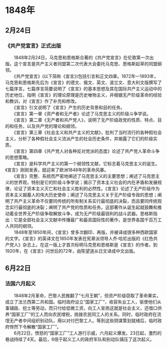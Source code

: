 # 1848年
## 2月24日
### 《共产党宣言》正式出版
　　1848年2月24日，马克思和恩格斯合著的《共产党宣言》在伦敦第一次出版。这个宣言是共产主义者同盟第二次代表大会委托马克思、恩格斯起草的同盟纲领。<br>　　《共产党宣言》(以下简称《宣言》)包括引言和正文四章。1872年—1893年，马克思和恩格斯先后为《宣言》的德文、俄文、英文、波兰文、意大利文版撰写了七篇序言。七篇序言简要说明了《宣言》的基本思想及其在国际共产主义运动中的历史地位，指明《宣言》的理论原理是历史唯物主义，并根据无产阶级革命的经验和教训，对《宣言》作了补充和修改。<br>　　《宣言》引文说明了《宣言》产生的历史背景和目的任务。<br>　　《宣言》第一章《资产者和无产者》论述了马克思主义的阶级斗争学说。<br>　　《宣言》第二章《无产者和共产党人》，说明了无产阶级政党的性质、特点、目的和任务，以及共产党的理论和纲领。<br>　　《宣言》第三章《社会主义和共产主义的文献》，批判了当时流行的各种假社会主义，分析了各种假社会主义流派产生的社会历史条件，并揭露了它们的阶级实质。<br>　　《宣言》第四章《共产党人对各种反对党派的态度》论述了共产党人革命斗争的思想策略。<br>　　《宣言》是科学共产主义的第一个纲领性文献，它标志着马克思主义的诞生。《宣言》刚刚发表，就迎来了欧洲1848年的革命风暴。<br>　　《宣言》完整、系统而严密地阐述了马克思主义的主要思想；阐述了马克思主义的世界观，特别是它的阶级斗争学说；揭示了资本主义社会的内在矛盾和发展规律，论证了资本主义灭亡和社会主义胜利的必然性。《宣言》论述了无产阶级作为资本主义掘墓人的伟大历史使命；阐述了马克思主义关于无产阶级专政的思想；阐明了共产主义革命不仅要同传统的所有制关系实行最彻底的决裂，而且要同传统观念实行最彻底的决裂；阐明了共产党的性质和任务。这部著作从诞生起就鼓舞和推动着全世界无产阶级争取解放斗争，成为无产阶级最锐利的战斗武器。恩格斯指出：它是全部社会主义文献中传播最广和最具国际性的著作，是世界各国千百万工人共同的纲领。<br>　　1848年至1850年间，《宣言》曾多次翻印、再版，并被译成很多种西欧国家的文字。《宣言》的英译文在1850年发表在宪章派领导人乔·哈尼出版的《红色共产党人》杂志上。在这一版上才首次标明马克思和恩格斯是《宣言》的作者。到1920年，在《宣言》问世后的72年，由陈望道从日文译成中文出版。
## 6月22日
### 法国六月起义
　　1848年2月革命，巴黎人民推翻了“七月王朝”，但资产阶级窃取了革命果实，成立了法兰西第二共和国。临时政府设立“国家工厂”，收容失业工人，驱使他们从事铺路、挖土等劳动，而只付给低微工资，向工人宣扬这就是社会主义，还借口供养“国家工厂”的工人而向农民增税，挑拨农民同工人的关系。同时，临时政府在流氓无产者中间组织别动队，用以对付巴黎工人。等到这些阴谋策划就绪后，临时政府悍然下令解散“国家工厂”。<br>　　6月22日，愤怒的“国家工厂”工人游行示威，六月起义爆发。23日起，激烈的巷战持续了4天。最后，6倍于起义工人的政府军队和别动队镇压了这次起义。
<comment/>